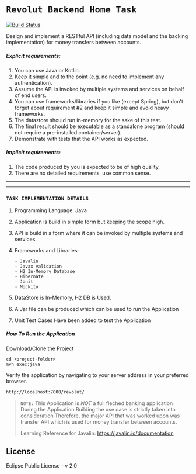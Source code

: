# `Revolut Backend Home Task`

[![Build Status](https://travis-ci.org/sanaparveen/RevolutBackendTask.svg?branch=master)](https://travis-ci.org/sanaparveen/RevolutBackendTask)

Design and implement a RESTful API (including data model and the backing implementation) for money transfers between accounts.

#####  Explicit requirements:
1. You can use Java or Kotlin.
2. Keep it simple and to the point (e.g. no need to implement any authentication).
3. Assume the API is invoked by multiple systems and services on behalf of end users.
4. You can use frameworks/libraries if you like (except Spring), but don't forget about
requirement #2 and keep it simple and avoid heavy frameworks.
5. The datastore should run in-memory for the sake of this test.
6. The final result should be executable as a standalone program (should not require a
pre-installed container/server).
7. Demonstrate with tests that the API works as expected.
##### Implicit requirements:
1. The code produced by you is expected to be of high quality.
2. There are no detailed requirements, use common sense.

__________
__________

### `TASK IMPLEMENTATION DETAILS`
1. Programming Language: Java
2. Application is build in simple form but keeping the scope high.
3. API is build in a form where it can be invoked by multiple systems and services.
4. Frameworks and Libraries:

    ```
    - Javalin
    - Javax validation
    - H2 In-Memory Database
    - Hibernate
    - JUnit
    - Mockito
    ```
5. DataStore is In-Memory, H2 DB is Used.
6. A Jar file can be produced which can be used to run the Application
7. Unit Test Cases Have been added to test the Application

##### How To Run the Application

 Download/Clone the Project
```
cd <project-folder>
mvn exec:java
```

Verify the application by navigating to your server address in your preferred browser.

```sh
http://localhost:7000/revolut/
```


>  `NOTE:` This Application is *NOT* a full fleched banking application
> During the Application Building the use case is strictly taken into consideration
> Therefore, the major API that was worked upon was transfer API
> which is used for money transfer between accounts.
> 
>
>  Learning Reference for Javalin: https://javalin.io/documentation


License
----

Eclipse Public License - v 2.0


